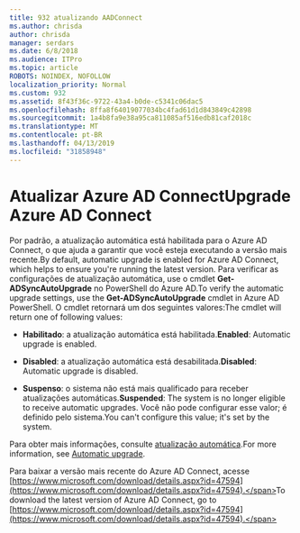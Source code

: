 ```yaml
---
title: 932 atualizando AADConnect
ms.author: chrisda
author: chrisda
manager: serdars
ms.date: 6/8/2018
ms.audience: ITPro
ms.topic: article
ROBOTS: NOINDEX, NOFOLLOW
localization_priority: Normal
ms.custom: 932
ms.assetid: 8f43f36c-9722-43a4-b0de-c5341c06dac5
ms.openlocfilehash: 8ffa8f64019077034bc4fad61d1d843849c42898
ms.sourcegitcommit: 1a4b8fa9e38a95ca811085af516edb81caf2018c
ms.translationtype: MT
ms.contentlocale: pt-BR
ms.lasthandoff: 04/13/2019
ms.locfileid: "31858948"
---
```

# <a name="upgrade-azure-ad-connect"></a><span data-ttu-id="c9565-102">Atualizar Azure AD Connect</span><span class="sxs-lookup"><span data-stu-id="c9565-102">Upgrade Azure AD Connect</span></span>

<span data-ttu-id="c9565-103">Por padrão, a atualização automática está habilitada para o Azure AD Connect, o que ajuda a garantir que você esteja executando a versão mais recente.</span><span class="sxs-lookup"><span data-stu-id="c9565-103">By default, automatic upgrade is enabled for Azure AD Connect, which helps to ensure you're running the latest version.</span></span> <span data-ttu-id="c9565-104">Para verificar as configurações de atualização automática, use o cmdlet **Get-ADSyncAutoUpgrade** no PowerShell do Azure AD.</span><span class="sxs-lookup"><span data-stu-id="c9565-104">To verify the automatic upgrade settings, use the **Get-ADSyncAutoUpgrade** cmdlet in Azure AD PowerShell.</span></span> <span data-ttu-id="c9565-105">O cmdlet retornará um dos seguintes valores:</span><span class="sxs-lookup"><span data-stu-id="c9565-105">The cmdlet will return one of following values:</span></span> 

- <span data-ttu-id="c9565-106">**Habilitado**: a atualização automática está habilitada.</span><span class="sxs-lookup"><span data-stu-id="c9565-106">**Enabled**: Automatic upgrade is enabled.</span></span>

- <span data-ttu-id="c9565-107">**Disabled**: a atualização automática está desabilitada.</span><span class="sxs-lookup"><span data-stu-id="c9565-107">**Disabled**: Automatic upgrade is disabled.</span></span>

- <span data-ttu-id="c9565-108">**Suspenso**: o sistema não está mais qualificado para receber atualizações automáticas.</span><span class="sxs-lookup"><span data-stu-id="c9565-108">**Suspended**: The system is no longer eligible to receive automatic upgrades.</span></span> <span data-ttu-id="c9565-109">Você não pode configurar esse valor; é definido pelo sistema.</span><span class="sxs-lookup"><span data-stu-id="c9565-109">You can't configure this value; it's set by the system.</span></span> 

<span data-ttu-id="c9565-110">Para obter mais informações, consulte [atualização automática](https://docs.microsoft.com/azure/active-directory/connect/active-directory-aadconnect-feature-automatic-upgrade).</span><span class="sxs-lookup"><span data-stu-id="c9565-110">For more information, see [Automatic upgrade](https://docs.microsoft.com/azure/active-directory/connect/active-directory-aadconnect-feature-automatic-upgrade).</span></span>

<span data-ttu-id="c9565-111">Para baixar a versão mais recente do Azure AD Connect, acesse [https://www.microsoft.com/download/details.aspx?id=47594](https://www.microsoft.com/download/details.aspx?id=47594).</span><span class="sxs-lookup"><span data-stu-id="c9565-111">To download the latest version of Azure AD Connect, go to [https://www.microsoft.com/download/details.aspx?id=47594](https://www.microsoft.com/download/details.aspx?id=47594).</span></span>
